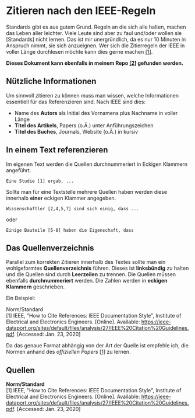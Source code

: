 # Zitieren nach den IEEE-Regeln

Standards gibt es aus gutem Grund. Regeln an die sich alle halten, machen das Leben aller leichter. Viele Leute sind aber zu faul und/oder wollen sie [Standards] nicht lernen. Das ist mir unergründlich, da es nur 10 Minuten in Anspruch nimmt, sie sich anzueignen. Wer sich die Zitierregeln der IEEE in voller Länge durchlesen möchte kann dies gerne machen [[1]](https://ieee-dataport.org/sites/default/files/analysis/27/IEEE%20Citation%20Guidelines.pdf).

**Dieses Dokument kann ebenfalls in meinem Repo [[2]](https://github.com/tdegold-tgm/SwissArmyKnife/blob/master/Standards_und_Normen/IEEE_zitate.md) gefunden werden.**

## Nützliche Informationen

Um sinnvoll zitieren zu können muss man wissen, welche Informationen essentiell für das Referenzieren sind. Nach IEEE sind dies:

- Name des **Autors** als Initial des Vornamens plus Nachname in voller Länge
- **Titel des Artikels**, Papers (o.Ä.) unter Anführungszeichen
- **Titel des Buches**, Journals, Website (o.Ä.) in kursiv

## In einem Text referenzieren

Im eigenen Text werden die Quellen durchnummeriert in Eckigen Klammern angeführt.

```
Eine Studie [1] ergab, ...
```

Sollte man für eine Textstelle mehrere Quellen haben werden diese innerhalb **einer** eckigen Klammer angegeben.

```
Wissenschaftler [2,4,5,7] sind sich einig, dass ...
```

oder

```
Einige Bauteile [5-8] haben die Eigenschaft, dass
```

## Das Quellenverzeichnis

Parallel zum korrekten Zitieren innerhalb des Textes sollte man ein wohlgeformtes **Quellenverzeichnis** führen. Dieses ist **linksbündig** zu halten und die Quellen sind durch **Leerzeilen** zu trennen. Die Quellen müssen ebenfalls **durchnummeriert** werden. Die Zahlen werden in **eckigen Klammern** geschrieben.

Ein Beispiel:

Norm/Standard  
[1] IEEE, "How to Cite References:  IEEE Documentation Style", Institute of Electrical and Electronics Engineers. [Online]. Available: https://ieee-dataport.org/sites/default/files/analysis/27/IEEE%20Citation%20Guidelines.pdf. [Accessed: Jan. 23, 2020]

Da das genaue Format abhängig von der Art der Quelle ist empfehle ich, die Normen anhand des *offiziellen Papers* [[1]](https://ieee-dataport.org/sites/default/files/analysis/27/IEEE%20Citation%20Guidelines.pdf) zu lernen.

## Quellen

**Norm/Standard**  
[1] IEEE, "How to Cite References:  IEEE Documentation Style", Institute of Electrical 		and Electronics Engineers. [Online]. Available: https://ieee-dataport.org/sites/default/files/analysis/27/IEEE%20Citation%20Guidelines.pdf. [Accessed: Jan. 23, 2020]



